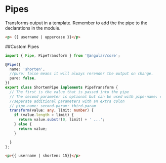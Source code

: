 # Pipes
Transforms output in a template.
Remember to add the the pipe to the declarations in the module.

```html
<p> {{ username | uppercase }}</p>
```

##Custom Pipes
```ts
import { Pipe, PipeTransform } from '@angular/core';

@Pipe({
  name: 'shorten',
  //pure: false means it will always rerender the output on change.
  pure: false,
})
export class ShortenPipe implements PipeTransform {
  // The first is the value that is passed into the pipe
  // The second parameter is optional but can be used with pipe-name: second-parameter
  //seperate additional parameters with an extra colon
  // pipe-name: second-param: third-param
  transform(value: any, limit: number) {
    if (value.length > limit) {
      return value.substr(0, limit) + ' ...';
    } else {
      return value;
    }

  }
};
```

```html
<p>{{ username | shorten: 15}}</p>
```